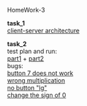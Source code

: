 HomeWork-3

<b>task_1</b> <br>
<a href="https://github.com/snigirevk/ShishQA-snigirevk/blob/HomeWork-3/KS.pdf">client-server architecture</a>

<b>task_2</b> <br>
test plan and run: <br>
<a href="https://docs.google.com/spreadsheets/d/0B8NluS1_E0LESV8yNW9JaVhKTW8/edit?resourcekey=0-IGuvnE_D3j6W6SS3wnYe1g#gid=1211677460&range=B5">part1</a> +
<a href="http://89.223.126.182/testrail/index.php?/runs/view/88&group_by=cases:section_id&group_id=340&group_order=asc">part2</a> <br>
bugs: <br>
<a href="http://89.223.126.182:8080/issue/CALC-27">button 7 does not work</a> <br>
<a href="http://89.223.126.182:8080/issue/CALC-28">wrong multiplication</a> <br>
<a href="http://89.223.126.182:8080/issue/CALC-29">no button "lg"</a> <br>
<a href="http://89.223.126.182:8080/issue/CALC-30">change the sign of 0</a> <br>
